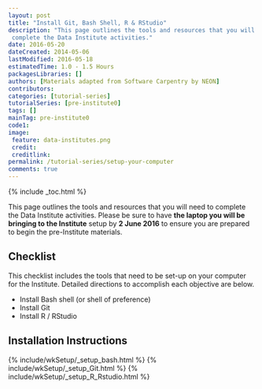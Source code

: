 ```yaml
---
layout: post
title: "Install Git, Bash Shell, R & RStudio"
description: "This page outlines the tools and resources that you will need to
 complete the Data Institute activities."
date: 2016-05-20
dateCreated: 2014-05-06
lastModified: 2016-05-18
estimatedTime: 1.0 - 1.5 Hours
packagesLibraries: []
authors: [Materials adapted from Software Carpentry by NEON]
contributors:
categories: [tutorial-series]
tutorialSeries: [pre-institute0]
tags: []
mainTag: pre-institute0
code1: 
image:
 feature: data-institutes.png
 credit:
 creditlink:
permalink: /tutorial-series/setup-your-computer
comments: true
---
```


{% include _toc.html %} 

This page outlines the tools and resources that you will need to complete 
the Data Institute activities. Please be sure to have **the laptop you will be 
bringing to the Institute** setup by **2 June 2016** to ensure you are 
prepared to begin the pre-Institute materials. 

## Checklist
This checklist includes the tools that need to be set-up on your computer for the 
Institute. Detailed directions to accomplish each objective are below. 

* Install Bash shell (or shell of preference) 
* Install Git 
* Install R / RStudio



## Installation Instructions

{% include/wkSetup/_setup_bash.html %}
{% include/wkSetup/_setup_Git.html %}
{% include/wkSetup/_setup_R_Rstudio.html %}

